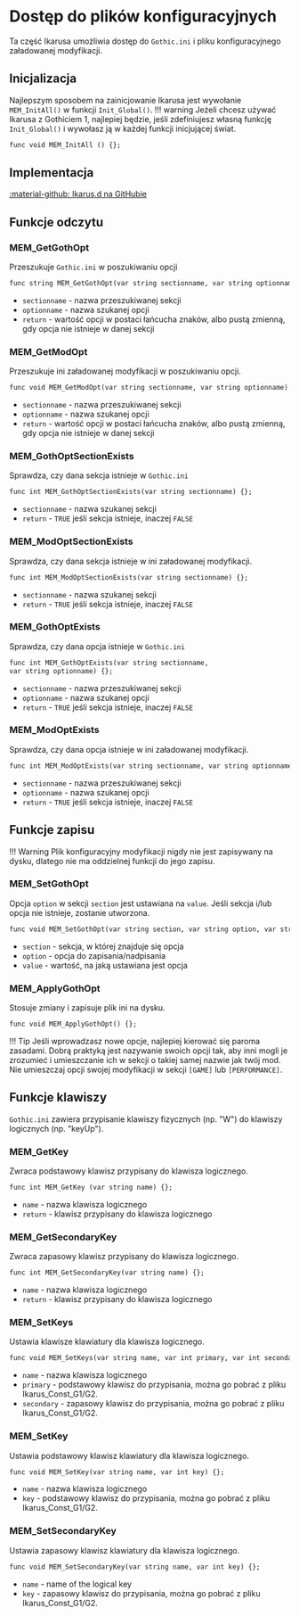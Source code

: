 # Dostęp do plików konfiguracyjnych
Ta część Ikarusa umożliwia dostęp do `Gothic.ini` i pliku konfiguracyjnego załadowanej modyfikacji.

## Inicjalizacja
Najlepszym sposobem na zainicjowanie Ikarusa jest wywołanie `MEM_InitAll()` w funkcji `Init_Global()`. 
!!! warning
    Jeżeli chcesz używać Ikarusa z Gothiciem 1, najlepiej będzie, jeśli zdefiniujesz własną funkcję `Init_Global()` i wywołasz ją w każdej funkcji inicjującej świat.

```dae
func void MEM_InitAll () {};
```

## Implementacja
[:material-github: Ikarus.d na GitHubie](https://github.com/Lehona/Ikarus/blob/master/Ikarus.d)

## Funkcje odczytu

### MEM_GetGothOpt
Przeszukuje `Gothic.ini` w poszukiwaniu opcji
```dae
func string MEM_GetGothOpt(var string sectionname, var string optionname) {};
```

- `sectionname` - nazwa przeszukiwanej sekcji
- `optionname` - nazwa szukanej opcji
- `return` - wartość opcji w postaci łańcucha znaków, albo pustą zmienną, gdy opcja nie istnieje w danej sekcji

### MEM_GetModOpt
Przeszukuje ini załadowanej modyfikacji w poszukiwaniu opcji.
```dae
func void MEM_GetModOpt(var string sectionname, var string optionname) {};
```

- `sectionname` - nazwa przeszukiwanej sekcji
- `optionname` - nazwa szukanej opcji
- `return` - wartość opcji w postaci łańcucha znaków, albo pustą zmienną, gdy opcja nie istnieje w danej sekcji

### MEM_GothOptSectionExists
Sprawdza, czy dana sekcja istnieje w `Gothic.ini`
```dae
func int MEM_GothOptSectionExists(var string sectionname) {};
```

- `sectionname` - nazwa szukanej sekcji
- `return` - `TRUE` jeśli sekcja istnieje, inaczej `FALSE`

### MEM_ModOptSectionExists
Sprawdza, czy dana sekcja istnieje w ini załadowanej modyfikacji.
```dae
func int MEM_ModOptSectionExists(var string sectionname) {};
```

- `sectionname` - nazwa szukanej sekcji
- `return` - `TRUE` jeśli sekcja istnieje, inaczej `FALSE`

### MEM_GothOptExists
Sprawdza, czy dana opcja istnieje w `Gothic.ini`
```dae
func int MEM_GothOptExists(var string sectionname,
var string optionname) {};
```

- `sectionname` - nazwa przeszukiwanej sekcji
- `optionname` - nazwa szukanej opcji
- `return` - `TRUE` jeśli sekcja istnieje, inaczej `FALSE`

### MEM_ModOptExists
Sprawdza, czy dana opcja istnieje w ini załadowanej modyfikacji.
```dae
func int MEM_ModOptExists(var string sectionname, var string optionname) {};
```

- `sectionname` - nazwa przeszukiwanej sekcji
- `optionname` - nazwa szukanej opcji
- `return` - `TRUE` jeśli sekcja istnieje, inaczej `FALSE`

## Funkcje zapisu
!!! Warning
    Plik konfiguracyjny modyfikacji nigdy nie jest zapisywany na dysku, dlatego nie ma oddzielnej funkcji do jego zapisu.

### MEM_SetGothOpt
Opcja `option` w sekcji `section` jest ustawiana na `value`. Jeśli sekcja i/lub opcja nie istnieje, zostanie utworzona.
```dae
func void MEM_SetGothOpt(var string section, var string option, var string value) {};
```

- `section` - sekcja, w której znajduje się opcja
- `option` - opcja do zapisania/nadpisania
- `value` - wartość, na jaką ustawiana jest opcja

### MEM_ApplyGothOpt
Stosuje zmiany i zapisuje plik ini na dysku.
```dae
func void MEM_ApplyGothOpt() {};
```

!!! Tip
    Jeśli wprowadzasz nowe opcje, najlepiej kierować się paroma zasadami. Dobrą praktyką jest nazywanie swoich opcji tak, aby inni mogli je zrozumieć i umieszczanie ich w sekcji o takiej samej nazwie jak twój mod. Nie umieszczaj opcji swojej modyfikacji w sekcji `[GAME]` lub `[PERFORMANCE]`.


## Funkcje klawiszy
`Gothic.ini` zawiera przypisanie klawiszy fizycznych (np. "W") do klawiszy logicznych (np. "keyUp").

### MEM_GetKey
Zwraca podstawowy klawisz przypisany do klawisza logicznego.
```dae
func int MEM_GetKey (var string name) {};
```

- `name` - nazwa klawisza logicznego
- `return` - klawisz przypisany do klawisza logicznego

### MEM_GetSecondaryKey
Zwraca zapasowy klawisz przypisany do klawisza logicznego.
```dae
func int MEM_GetSecondaryKey(var string name) {};
```

- `name` - nazwa klawisza logicznego
- `return` - klawisz przypisany do klawisza logicznego

### MEM_SetKeys
Ustawia klawisze klawiatury dla klawisza logicznego.
```dae
func void MEM_SetKeys(var string name, var int primary, var int secondary) {};
```

- `name` - nazwa klawisza logicznego
- `primary` - podstawowy klawisz do przypisania, można go pobrać z pliku Ikarus_Const_G1/G2.
- `secondary` - zapasowy klawisz do przypisania, można go pobrać z pliku Ikarus_Const_G1/G2.

### MEM_SetKey
Ustawia podstawowy klawisz klawiatury dla klawisza logicznego.
```dae
func void MEM_SetKey(var string name, var int key) {};
```

- `name` - nazwa klawisza logicznego
- `key` - podstawowy klawisz do przypisania, można go pobrać z pliku Ikarus_Const_G1/G2.

### MEM_SetSecondaryKey
Ustawia zapasowy klawisz klawiatury dla klawisza logicznego.
```dae
func void MEM_SetSecondaryKey(var string name, var int key) {};
```

- `name` - name of the logical key
- `key` - zapasowy klawisz do przypisania, można go pobrać z pliku Ikarus_Const_G1/G2.
